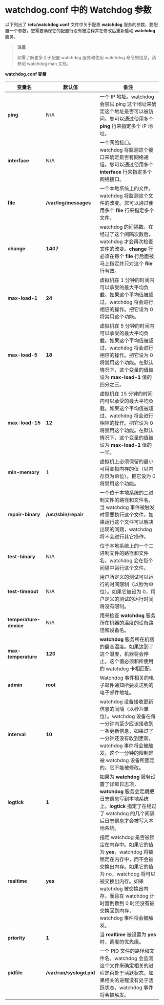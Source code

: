 # watchdog.conf 中的 Watchdog 参数

以下列出了 **/etc/watchdog.conf** 文件中关于配置 **watchdog** 服务的参数。要配置一个参数，您需要确保它的配置行没有被注释并在修改后重新启动 **watchdog** 服务。

> **注意**
>
> 如需了解更多关于配置 watchdog 服务和使用 watchdog 命令的信息，请参阅 watchdog man 文档。

**watchdog.conf 变量**

| **变量名** | **默认值** | **备注** |
| ---------- | ---------- | -------- |
| **ping** | N/A | 一个 IP 地址。watchdog 会尝试 ping 这个地址来确定这个地址是否可以被访问。您可以通过使用多个 **ping** 行来指定多个 IP 地址。 |
| **interface** | N/A | 一个网络接口。watchdog 将监测这个接口来确定是否有网络通信。您可以通过使用多个 **interface** 行来指定多个网络接口。 |
| **file** | **/var/log/messages** | 一个本地系统上的文件。watchdog 将监测这个文件的改变。您可以通过使用多个 **file** 行来指定多个文件。 |
| **change** | **1407** | watchdog 的间隔数。在经过了这个间隔次数后，watchdog 才会再次检查文件的改变。**change** 行必须在每个 **file** 行后面被马上指定并只对这个 **file** 行有效。 |
| **max-load-1** | **24** | 虚拟机在 1 分钟的时间内可以承受的最大平均负载。如果这个平均值被超过，watchdog 将会进行相应的操作。把它设为 0 将禁用这个功能。 |
| **max-load-5** | **18** | 虚拟机在 5 分钟的时间内可以承受的最大平均负载。如果这个平均值被超过，watchdog 将会进行相应的操作。把它设为 0 将禁用这个功能。在默认情况下，这个变量的值被设为 **max-load-1** 值的四分之三。 |
| **max-load-15** | **12** | 虚拟机在 15 分钟的时间内可以承受的最大平均负载。如果这个平均值被超过，watchdog 将会进行相应的操作。把它设为 0 将禁用这个功能。在默认情况下，这个变量的值被设为 **max-load-1** 值的一半。 |
| **min-memory** | 1 | 虚拟机上必须保留的最小可用虚拟内存的值（以内存页为单位）。把它设为 0 将禁用这个功能。 |
| **repair-binary** | **/usr/sbin/repair** | 一个位于本地系统的二进制文件的路径和文件名，当 watchdog 事件被触发时需要执行这个文件。如果运行这个文件可以解决出现的问题，watchdog 将不会进行其它操作。 |
| **test-binary** | N/A | 位于本地系统上的一个二进制文件的路径和文件名，watchdog 会在每个间隔中运行这个文件。 |
| **test-timeout** | N/A | 用户所定义的测试可以运行的时间限制（以秒为单位）。如果它被设为 0，用户定义的测试的运行时间将没有限制。 |
| **temperature-device** | N/A | 用来检查 **watchdog** 服务所在机器的温度的设备路径和设备名。 |
| **max-temperature** | **120** | **watchdog** 服务所在机器的最高温度。如果达到了这个温度，机器将会停止。这个值必须和所使用的 watchdog 卡相匹配。 |
| **admin** | **root** | Watchdog 事件相关的电子邮件通知所要发送到的电子邮件地址。 |
| **interval** | **10** | watchdog 设备接收更新信息的间隔（以秒为单位）。watchdog 设备在每一分钟内至少应该接收到一条更新信息，如果过了一分钟还没有收到更新，watchdog 事件将会被触发。这个一分钟的限制是被 watchdog 设备所固定的，它不能被修改。 |
| **logtick** | **1** | 如果为 **watchdog** 服务设置了详细日志项，**watchdog** 服务会定期把日志信息写到本地系统上。**logtick** 指定了在经过了 watchdog 的几个间隔后日志信息才会被写入本地系统。 |
| **realtime** | **yes** | 指定 watchdog 是否被锁定在内存中。如果它的值为 **yes**，watchdog 将被锁定在内存中，而不会被交换出内存。如果它的值为 no，watchdog 将可以被交换出内存。如果 watchdog 被交换出内存，而且在 watchdog 计时器倒数到 0 时还没有被交换回到内存，watchdog 事件将会被触发。 |
| **priority** | **1** | 当 **realtime** 被设置为 **yes** 时，调度的优先级。 |
| **pidfile** | **/var/run/syslogd.pid** | 一个 PID 文件的路径和文件名。watchdog 会监测这个文件来确定相关的进程是否处于活跃状态。如果相关的进程没有处于活跃状态，watchdog 事件将会被触发。 |
